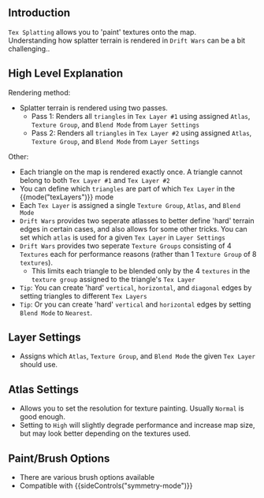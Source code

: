 ## Introduction
`Tex Splatting` allows you to 'paint' textures onto the map.  
Understanding how splatter terrain is rendered in `Drift Wars` can be a bit challenging..

## High Level Explanation

Rendering method:

- Splatter terrain is rendered using two passes.
    - Pass 1: Renders all `triangles` in `Tex Layer #1` using assigned `Atlas`, `Texture Group`, and `Blend Mode` from `Layer Settings`
    - Pass 2: Renders all `triangles` in `Tex Layer #2` using assigned `Atlas`, `Texture Group`, and `Blend Mode` from `Layer Settings`

Other:

- Each triangle on the map is rendered exactly once. A triangle cannot belong to both `Tex Layer #1` and `Tex Layer #2`
- You can define which `triangles` are part of which `Tex Layer` in the {{mode("texLayers")}} mode
- Each `Tex Layer` is assigned a single `Texture Group`, `Atlas`, and `Blend Mode`
- `Drift Wars` provides two seperate atlasses to better define 'hard' terrain edges in certain cases, and also allows for some other tricks. You can set which `atlas` is used for a given `Tex Layer` in `Layer Settings`
- `Drift Wars` provides two seperate `Texture Groups` consisting of 4 `Textures` each for performance reasons (rather than 1 `Texture Group` of 8 `textures`).
    - This limits each triangle to be blended only by the 4 `textures` in the `texture group` assigned to the triangle's `Tex Layer`
- `Tip`: You can create 'hard' `vertical`, `horizontal`, and `diagonal` edges by setting triangles to different `Tex Layers`
- `Tip`: Or you can create 'hard' `vertical` and `horizontal` edges by setting `Blend Mode` to `Nearest`.

## Layer Settings

- Assigns which `Atlas`, `Texture Group`, and `Blend Mode` the given `Tex Layer` should use.

## Atlas Settings

- Allows you to set the resolution for texture painting. Usually `Normal` is good enough.
- Setting to `High` will slightly degrade performance and increase map size, but may look better depending on the textures used.

## Paint/Brush Options
- There are various brush options available
- Compatible with {{sideControls("symmetry-mode")}}